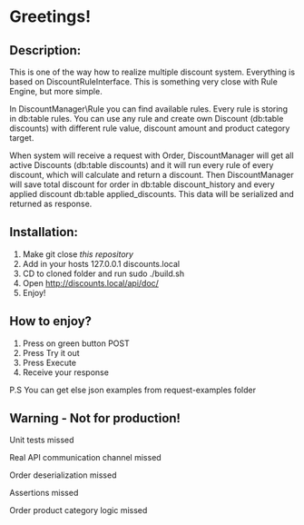 # Greetings!

## Description:
This is one of the way how to realize multiple discount system.
Everything is based on DiscountRuleInterface. This is something very
close with Rule Engine, but more simple. 

In DiscountManager\Rule you can find available rules. Every rule
is storing in db:table rules. You can use any rule and
create own Discount (db:table discounts) with different rule value,
discount amount and product category target. 

When system will receive a request with Order, DiscountManager
will get all active Discounts (db:table discounts) and it will run
every rule of every discount, which will calculate and return a discount.
Then DiscountManager will save total discount for order in db:table discount_history
and every applied discount db:table applied_discounts. This data will be
serialized and returned as response.

## Installation:
1. Make git close *this repository*
2. Add in your hosts 127.0.0.1      discounts.local
3. CD to cloned folder and run sudo ./build.sh
4. Open http://discounts.local/api/doc/
5. Enjoy!

## How to enjoy?
1. Press on green button POST
2. Press Try it out
3. Press Execute
4. Receive your response

P.S You can get else json examples from request-examples folder

## Warning - Not for production!
Unit tests missed

Real API communication channel missed

Order deserialization missed

Assertions missed

Order product category logic missed